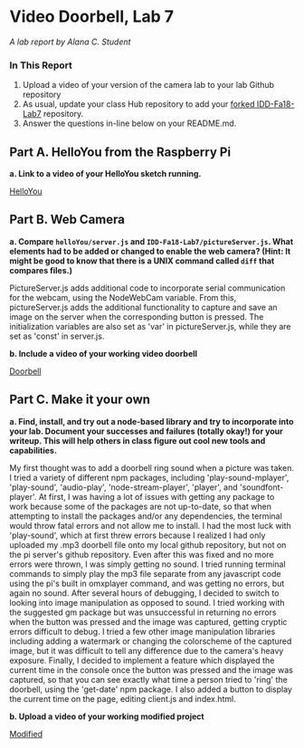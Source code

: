 # Video Doorbell, Lab 7

*A lab report by Alana C. Student*

### In This Report

1. Upload a video of your version of the camera lab to your lab Github repository
1. As usual, update your class Hub repository to add your [forked IDD-Fa18-Lab7](/FAR-Lab/IDD-Fa18-Lab7) repository.
1. Answer the questions in-line below on your README.md.

## Part A. HelloYou from the Raspberry Pi

**a. Link to a video of your HelloYou sketch running.**

[HelloYou](https://github.com/AlanaCrognale/IDD-Fa19-Lab7/blob/master/HelloYou.MOV)

## Part B. Web Camera

**a. Compare `helloYou/server.js` and `IDD-Fa18-Lab7/pictureServer.js`. What elements had to be added or changed to enable the web camera? (Hint: It might be good to know that there is a UNIX command called `diff` that compares files.)**

PictureServer.js adds additional code to incorporate serial communication for the webcam, using the NodeWebCam variable.  From this, pictureServer.js adds the additional functionality to capture and save an image on the server when the corresponding button is pressed.  The initialization variables are also set as 'var' in pictureServer.js, while they are set as 'const' in server.js.

**b. Include a video of your working video doorbell**

[Doorbell](https://github.com/AlanaCrognale/IDD-Fa19-Lab7/blob/master/doorbell.MOV)

## Part C. Make it your own

**a. Find, install, and try out a node-based library and try to incorporate into your lab. Document your successes and failures (totally okay!) for your writeup. This will help others in class figure out cool new tools and capabilities.**

My first thought was to add a doorbell ring sound when a picture was taken.  I tried a variety of different npm packages, including 'play-sound-mplayer', 'play-sound', 'audio-play', 'node-stream-player', 'player', and 'soundfont-player'.  At first, I was having a lot of issues with getting any package to work because some of the packages are not up-to-date, so that when attempting to install the packages and/or any dependencies, the terminal would throw fatal errors and not allow me to install.  I had the most luck with 'play-sound', which at first threw errors because I realized I had only uploaded my .mp3 doorbell file onto my local github repository, but not on the pi server's github repository.  Even after this was fixed and no more errors were thrown, I was simply getting no sound.  I tried running terminal commands to simply play the mp3 file separate from any javascript code using the pi's built in omxplayer command, and was getting no errors, but again no sound.  After several hours of debugging, I decided to switch to looking into image manipulation as opposed to sound.  I tried working with the suggested gm package but was unsuccessful in returning no errors when the button was pressed and the image was captured, getting cryptic errors difficult to debug.  I tried a few other image manipulation libraries including adding a watermark or changing the colorscheme of the captured image, but it was difficult to tell any difference due to the camera's heavy exposure.  Finally, I decided to implement a feature which displayed the current time in the console once the button was pressed and the image was captured, so that you can see exactly what time a person tried to 'ring' the doorbell, using the 'get-date' npm package.  I also added a button to display the current time on the page, editing client.js and index.html.

**b. Upload a video of your working modified project**

[Modified](https://github.com/AlanaCrognale/IDD-Fa19-Lab7/blob/master/modified.MOV)
